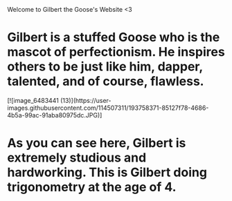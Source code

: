 <html>
</html> 
<head> Welcome to Gilbert the Goose's Website <3 </head>
 <h1> Gilbert is a stuffed Goose who is the mascot of perfectionism. He inspires others to be just like him, dapper, talented, and of course, flawless. </h1>
<body> 
 [![image_6483441 (13)](https://user-images.githubusercontent.com/114507311/193758371-85127f78-4686-4b5a-99ac-91aba80975dc.JPG)]

 </body>
<h1> As you can see here, Gilbert is extremely studious and hardworking. This is Gilbert doing trigonometry at the age of 4. </h1>
